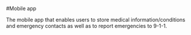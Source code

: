 #Mobile app 

The mobile app that enables users to store medical information/conditions and emergency contacts as well as to report emergencies to 9-1-1.
